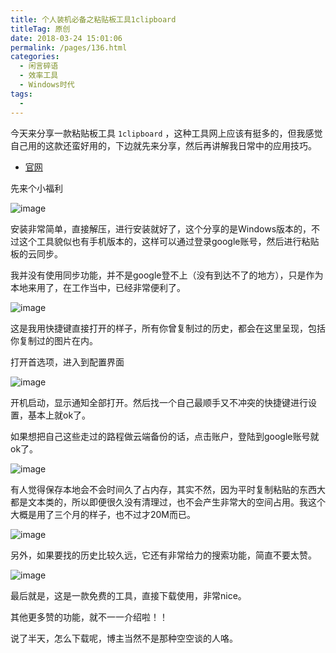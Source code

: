 ```yaml
---
title: 个人装机必备之粘贴板工具1clipboard
titleTag: 原创
date: 2018-03-24 15:01:06
permalink: /pages/136.html
categories:
  - 闲言碎语
  - 效率工具
  - Windows时代
tags:
  - 
---
```


今天来分享一款粘贴板工具 `1clipboard` ，这种工具网上应该有挺多的，但我感觉自己用的这款还蛮好用的，下边就先来分享，然后再讲解我日常中的应用技巧。

- [官网](http://1clipboard.io/)

先来个小福利

![image](http://t.eryajf.net/imgs/2021/09/f66f9c22f2a1db32.jpg)

安装非常简单，直接解压，进行安装就好了，这个分享的是Windows版本的，不过这个工具貌似也有手机版本的，这样可以通过登录google账号，然后进行粘贴板的云同步。

我并没有使用同步功能，并不是google登不上（没有到达不了的地方），只是作为本地来用了，在工作当中，已经非常便利了。

![image](http://t.eryajf.net/imgs/2021/09/ff715b4323bfdbce.jpg)

这是我用快捷键直接打开的样子，所有你曾复制过的历史，都会在这里呈现，包括你复制过的图片在内。

打开首选项，进入到配置界面

![image](http://t.eryajf.net/imgs/2021/09/294845424421e567.jpg)

开机启动，显示通知全部打开。然后找一个自己最顺手又不冲突的快捷键进行设置，基本上就ok了。

如果想把自己这些走过的路程做云端备份的话，点击账户，登陆到google账号就ok了。

![image](http://t.eryajf.net/imgs/2021/09/8f336e96c64f0f94.jpg)

有人觉得保存本地会不会时间久了占内存，其实不然，因为平时复制粘贴的东西大都是文本类的，所以即便很久没有清理过，也不会产生非常大的空间占用。我这个大概是用了三个月的样子，也不过才20M而已。

![image](http://t.eryajf.net/imgs/2021/09/437243a3b7cc3403.jpg)

另外，如果要找的历史比较久远，它还有非常给力的搜索功能，简直不要太赞。

![image](http://t.eryajf.net/imgs/2021/09/390f4a95459db7fe.jpg)

最后就是，这是一款免费的工具，直接下载使用，非常nice。

其他更多赞的功能，就不一一介绍啦！！

说了半天，怎么下载呢，博主当然不是那种空空谈的人咯。
